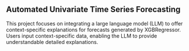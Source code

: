 ## Automated Univariate Time Series Forecasting

This project focuses on integrating a large language model (LLM) to offer context-specific explanations for forecasts generated by XGBRegressor. Users input context-specific data, enabling the LLM to provide understandable detailed explanations.